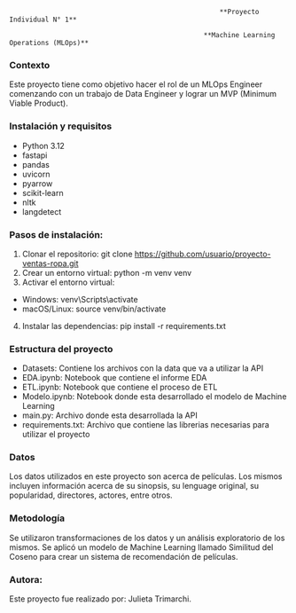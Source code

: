                                                          **Proyecto Individual N° 1**

                                                     **Machine Learning Operations (MLOps)**

### Contexto

Este proyecto tiene como objetivo hacer el rol de un MLOps Engineer comenzando con un trabajo de Data Engineer y lograr un MVP (Minimum
Viable Product). 

### Instalación y requisitos

- Python 3.12
- fastapi
- pandas
- uvicorn
- pyarrow
- scikit-learn
- nltk
- langdetect

### Pasos de instalación:

1. Clonar el repositorio: git clone https://github.com/usuario/proyecto-ventas-ropa.git
2. Crear un entorno virtual: python -m venv venv
3. Activar el entorno virtual:
  - Windows: venv\Scripts\activate
  - macOS/Linux: source venv/bin/activate
4. Instalar las dependencias: pip install -r requirements.txt

### Estructura del proyecto

- Datasets: Contiene los archivos con la data que va a utilizar la API
- EDA.ipynb: Notebook que contiene el informe EDA
- ETL.ipynb: Notebook que contiene el proceso de ETL
- Modelo.ipynb: Notebook donde esta desarrollado el modelo de Machine Learning
- main.py: Archivo donde esta desarrollada la API
- requirements.txt: Archivo que contiene las librerias necesarias para utilizar el proyecto

### Datos

Los datos utilizados en este proyecto son acerca de películas. Los mismos incluyen información acerca de su sinopsis, su lenguage 
original, su popularidad, directores, actores, entre otros.

### Metodología

Se utilizaron transformaciones de los datos y un análisis exploratorio de los mismos. Se aplicó un modelo de Machine Learning llamado
Similitud del Coseno para crear un sistema de recomendación de películas. 

### Autora:

Este proyecto fue realizado por: Julieta Trimarchi. 
